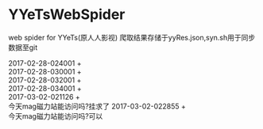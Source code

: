 # YYeTsWebSpider
web spider for YYeTs(原人人影视)
爬取结果存储于yyRes.json,syn.sh用于同步数据至git <br />

2017-02-28-024001 + <br />
2017-02-28-030001 + <br />
2017-02-28-032001 + <br />
2017-02-28-034001 + <br />
2017-03-02-021126 + <br />
今天mag磁力站能访问吗?挂求了
2017-03-02-022855 + <br />
今天mag磁力站能访问吗?可以
